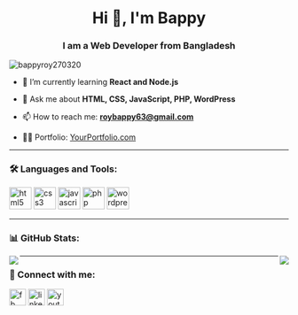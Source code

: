 <h1 align="center">Hi 👋, I'm Bappy</h1>
<h3 align="center">I am a Web Developer from Bangladesh</h3>

<p align="left"> <img src="https://komarev.com/ghpvc/?username=bappyroy270320&label=Profile%20views&color=0e75b6&style=flat" alt="bappyroy270320" /> </p>

- 🌱 I’m currently learning **React and Node.js**

- 💬 Ask me about **HTML, CSS, JavaScript, PHP, WordPress**

- 📫 How to reach me: **roybappy63@gmail.com**

- 👨‍💻 Portfolio: [YourPortfolio.com](https://yourportfolio.com)

---

### 🛠️ Languages and Tools:

<p align="left">
  <img src="https://cdn.jsdelivr.net/gh/devicons/devicon/icons/html5/html5-original.svg" alt="html5" width="40" height="40"/>
  <img src="https://cdn.jsdelivr.net/gh/devicons/devicon/icons/css3/css3-original.svg" alt="css3" width="40" height="40"/>
  <img src="https://cdn.jsdelivr.net/gh/devicons/devicon/icons/javascript/javascript-original.svg" alt="javascript" width="40" height="40"/>
  <img src="https://cdn.jsdelivr.net/gh/devicons/devicon/icons/php/php-original.svg" alt="php" width="40" height="40"/>
  <img src="https://cdn.jsdelivr.net/gh/devicons/devicon/icons/wordpress/wordpress-original.svg" alt="wordpress" width="40" height="40"/>
</p>

---

### 📊 GitHub Stats:

<p>
  <img align="left" src="https://github-readme-stats.vercel.app/api?username=bappyroy270320&show_icons=true&theme=tokyonight" />
  <img align="right" src="https://github-readme-stats.vercel.app/api/top-langs/?username=bappyroy270320&layout=compact&theme=tokyonight" />
</p>

---

### 🔗 Connect with me:

<p align="left">
  <a href="https://facebook.com/yourprofile" target="blank"><img align="center" src="https://cdn-icons-png.flaticon.com/512/145/145802.png" alt="fb" height="30" width="30" /></a>
  <a href="https://linkedin.com/in/yourprofile" target="blank"><img align="center" src="https://cdn-icons-png.flaticon.com/512/145/145807.png" alt="linkedin" height="30" width="30" /></a>
  <a href="https://www.youtube.com/@yourchannel" target="blank"><img align="center" src="https://cdn-icons-png.flaticon.com/512/1384/1384060.png" alt="youtube" height="30" width="30" /></a>
</p>
